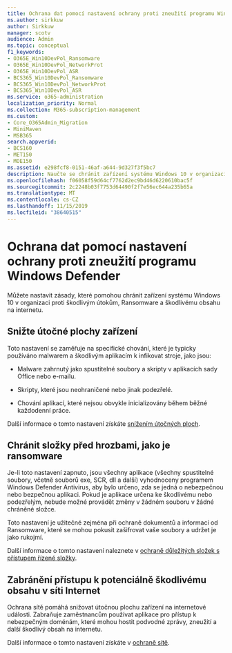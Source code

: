 ```yaml
---
title: Ochrana dat pomocí nastavení ochrany proti zneužití programu Windows Defender
ms.author: sirkkuw
author: Sirkkuw
manager: scotv
audience: Admin
ms.topic: conceptual
f1_keywords:
- O365E_Win10DevPol_Ransomware
- O365E_Win10DevPol_NetworkProt
- O365E_Win10DevPol_ASR
- BCS365_Win10DevPol_Ransomware
- BCS365_Win10DevPol_NetworkProt
- BCS365_Win10DevPol_ASR
ms.service: o365-administration
localization_priority: Normal
ms.collection: M365-subscription-management
ms.custom:
- Core_O365Admin_Migration
- MiniMaven
- MSB365
search.appverid:
- BCS160
- MET150
- MOE150
ms.assetid: e298fcf8-0151-46af-a644-9d327f3f5bc7
description: Naučte se chránit zařízení systému Windows 10 v organizaci před útoky malwaru, Ransomware a škodlivým obsahem na internetu.
ms.openlocfilehash: f06058f59d64cf7762d2ec9bd46d6220610bac5f
ms.sourcegitcommit: 2c2248b03f7753d64490f2f7e56ec644a235b65a
ms.translationtype: MT
ms.contentlocale: cs-CZ
ms.lasthandoff: 11/15/2019
ms.locfileid: "38640515"
---
```

# <a name="protect-your-data-with-windows-defender-exploit-guard-settings"></a>Ochrana dat pomocí nastavení ochrany proti zneužití programu Windows Defender

Můžete nastavit zásady, které pomohou chránit zařízení systému Windows 10 v organizaci proti škodlivým útokům, Ransomware a škodlivému obsahu na internetu.
  
## <a name="reduce-the-attack-surface-of-devices"></a>Snižte útočné plochy zařízení

Toto nastavení se zaměřuje na specifické chování, které je typicky používáno malwarem a škodlivým aplikacím k infikovat stroje, jako jsou:
  
- Malware zahrnutý jako spustitelné soubory a skripty v aplikacích sady Office nebo e-mailu.
    
- Skripty, které jsou neohraničené nebo jinak podezřelé.
    
- Chování aplikací, které nejsou obvykle inicializovány během běžné každodenní práce.
    
Další informace o tomto nastavení získáte [snížením útočných ploch](https://go.microsoft.com/fwlink/?linkid=870417).
  
## <a name="protect-folders-from-threats-such-as-ransomware"></a>Chránit složky před hrozbami, jako je ransomware

Je-li toto nastavení zapnuto, jsou všechny aplikace (všechny spustitelné soubory, včetně souborů exe, SCR, dll a další) vyhodnoceny programem Windows Defender Antivirus, aby bylo určeno, zda se jedná o nebezpečnou nebo bezpečnou aplikaci. Pokud je aplikace určena ke škodlivému nebo podezřelým, nebude možné provádět změny v žádném souboru v žádné chráněné složce.
  
Toto nastavení je užitečné zejména při ochraně dokumentů a informací od Ransomware, které se mohou pokusit zašifrovat vaše soubory a udržet je jako rukojmí.
  
Další informace o tomto nastavení naleznete v [ochraně důležitých složek s přístupem řízené složky](https://go.microsoft.com/fwlink/?linkid=870418).
  
## <a name="prevent-network-access-to-potentially-malicious-content-on-the-internet"></a>Zabránění přístupu k potenciálně škodlivému obsahu v síti Internet

Ochrana sítě pomáhá snižovat útočnou plochu zařízení na internetové události. Zabraňuje zaměstnancům používat aplikace pro přístup k nebezpečným doménám, které mohou hostit podvodné zprávy, zneužití a další škodlivý obsah na internetu.
  
Další informace o tomto nastavení získáte v [ochraně sítě](https://go.microsoft.com/fwlink/?linkid=870419).
  


